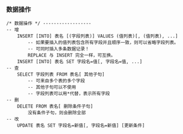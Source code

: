 ### 数据操作

    
    /* 数据操作 */ ------------------
    -- 增
        INSERT [INTO] 表名 [(字段列表)] VALUES (值列表)[, (值列表), ...]
            -- 如果要插入的值列表包含所有字段并且顺序一致，则可以省略字段列表。
            -- 可同时插入多条数据记录！
            REPLACE 与 INSERT 完全一样，可互换。
        INSERT [INTO] 表名 SET 字段名=值[, 字段名=值, ...]
    -- 查
        SELECT 字段列表 FROM 表名[ 其他子句]
            -- 可来自多个表的多个字段
            -- 其他子句可以不使用
            -- 字段列表可以用*代替，表示所有字段
    -- 删
        DELETE FROM 表名[ 删除条件子句]
            没有条件子句，则会删除全部
    -- 改
        UPDATE 表名 SET 字段名=新值[, 字段名=新值] [更新条件]
 